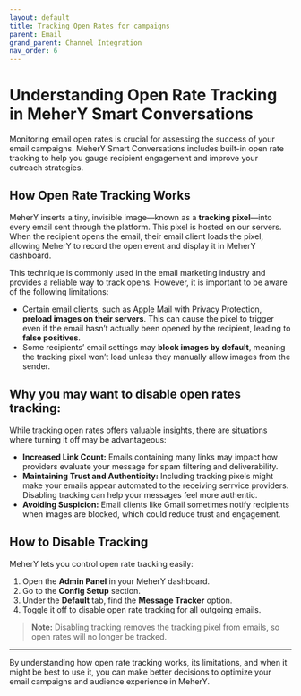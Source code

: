 ```yaml
---
layout: default
title: Tracking Open Rates for campaigns
parent: Email
grand_parent: Channel Integration
nav_order: 6
---
```


# Understanding Open Rate Tracking in MeherY Smart Conversations

Monitoring email open rates is crucial for assessing the success of your email campaigns. MeherY Smart Conversations includes built-in open rate tracking to help you gauge recipient engagement and improve your outreach strategies.

## How Open Rate Tracking Works

MeherY inserts a tiny, invisible image—known as a **tracking pixel**—into every email sent through the platform. This pixel is hosted on our servers. When the recipient opens the email, their email client loads the pixel, allowing MeherY to record the open event and display it in MeherY dashboard.

This technique is commonly used in the email marketing industry and provides a reliable way to track opens. However, it is important to be aware of the following limitations:

- Certain email clients, such as Apple Mail with Privacy Protection, **preload images on their servers**. This can cause the pixel to trigger even if the email hasn’t actually been opened by the recipient, leading to **false positives**.
- Some recipients’ email settings may **block images by default**, meaning the tracking pixel won’t load unless they manually allow images from the sender.

## Why you may want to disable open rates tracking:
While tracking open rates offers valuable insights, there are situations where turning it off may be advantageous:

- **Increased Link Count:** Emails containing many links may impact how providers evaluate your message for spam filtering and deliverability.
- **Maintaining Trust and Authenticity:** Including tracking pixels might make your emails appear automated to the receiving serrvice providers. Disabling tracking can help your messages feel more authentic.
- **Avoiding Suspicion:** Email clients like Gmail sometimes notify recipients when images are blocked, which could reduce trust and engagement.

## How to Disable Tracking

MeherY lets you control open rate tracking easily:

1. Open the **Admin Panel** in your MeherY dashboard.  
2. Go to the **Config Setup** section.  
3. Under the **Default** tab, find the **Message Tracker** option.  
4. Toggle it off to disable open rate tracking for all outgoing emails.

> **Note:** Disabling tracking removes the tracking pixel from emails, so open rates will no longer be tracked.

---

By understanding how open rate tracking works, its limitations, and when it might be best to use it, you can make better decisions to optimize your email campaigns and audience experience in MeherY.
